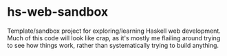 hs-web-sandbox
==============

Template/sandbox project for exploring/learning Haskell web development. Much of this code will look like crap, as it's mostly me flailing around trying to see how things work, rather than systematically trying to build anything.